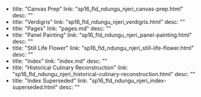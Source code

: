   - title: "Canvas Prep"
    link: "sp16_fld_ndungu_njeri_canvas-prep.html"
    desc: ""
  - title: "Verdigris"
    link: "sp16_fld_ndungu_njeri_verdigris.html"
    desc: ""
  - title: "Pages"
    link: "pages.md"
    desc: ""
  - title: "Panel Painting"
    link: "sp16_fld_ndungu_njeri_panel-painting.html"
    desc: ""
  - title: "Still Life Flower"
    link: "sp16_fld_ndungu_njeri_still-life-flower.html"
    desc: ""
  - title: "Index"
    link: "index.md"
    desc: ""
  - title: "Historical Culinary Reconstruction"
    link: "sp16_fld_ndungu_njeri_historical-culinary-reconstruction.html"
    desc: ""
  - title: "Index Superseded"
    link: "sp16_fld_ndungu_njeri_index-superseded.html"
    desc: ""

